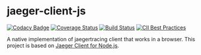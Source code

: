 # jaeger-client-js

[![Codacy Badge](https://api.codacy.com/project/badge/Grade/d7c9aab009e147d2b8e0e27e429c4fe8)](https://app.codacy.com/app/sagrath23/jaeger-client-js?utm_source=github.com&utm_medium=referral&utm_content=sagrath23/jaeger-client-js&utm_campaign=Badge_Grade_Settings)
[![Coverage Status](https://coveralls.io/repos/github/sagrath23/jaeger-client-js/badge.svg)](https://coveralls.io/github/sagrath23/jaeger-client-js)
[![Build Status](https://travis-ci.org/sagrath23/jaeger-client-js.svg?branch=master)](https://travis-ci.org/sagrath23/jaeger-client-js)
[![CII Best Practices](https://bestpractices.coreinfrastructure.org/projects/2309/badge)](https://bestpractices.coreinfrastructure.org/projects/2309)

A native implementation of jaegertracing client that works in a browser.
This project is based on [Jaeger Client for Node.js](https://github.com/jaegertracing/jaeger-client-node).
